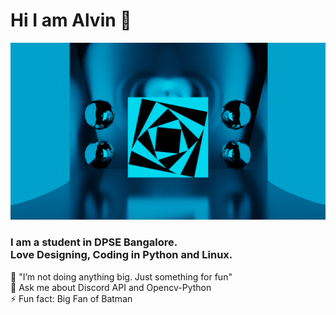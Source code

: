 <h1> Hi I am Alvin 👋</h1>
<img src="https://github.com/alvinbengeorge/alvinbengeorge/blob/main/GlassSphere-min.png" >
<h3>I am a student in DPSE Bangalore.<br>Love Designing, Coding in Python and Linux.</h3>
🔭 "I’m not doing anything big. Just something for fun"<br>
💬 Ask me about Discord API and Opencv-Python<br>
⚡ Fun fact: Big Fan of Batman



<!--
**alvinbengeorge/alvinbengeorge** is a ✨ _special_ ✨ repository because its `README.md` (this file) appears on your GitHub profile.

Here are some ideas to get you started:

- 🔭 I’m currently working on ...
- 🌱 I’m currently learning ...
- 👯 I’m looking to collaborate on ...
- 🤔 I’m looking for help with ...
- 💬 Ask me about ...
- 📫 How to reach me: ...
- 😄 Pronouns: ...
- ⚡ Fun fact: ...
-->
